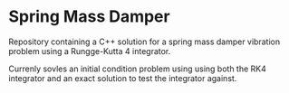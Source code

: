 Spring Mass Damper
================

Repository containing a C++ solution for a spring mass damper vibration problem using a Rungge-Kutta 4 integrator.

Currenly sovles an initial condition problem using using both the RK4 integrator and an exact solution to test the integrator against.
